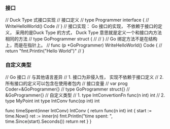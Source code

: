 ### 接口
// Duck Type 式接口实现
// 接口定义
// type Programmer interface {
//   WriteHelloWorld() Code
// }
// 接口实现： Go 接口的实现， 不依赖于接口的定义， 采用的是Duck Type 的方式， Duck Type 意思就是定义一个和接口内方法相同的方法
// type GoProgrammer struct {
//
// }
// Go 绑定方法不是在结构上，而是在指针上。
// func (p *GoProgrammer) WriteHelloWorld() Code {
//   return "fmt.Println(\"Hello World\")"
// }
### 自定义类型
// Go 接口
// 与其他语言差异
// 1. 接口为非侵入性， 实现不依赖于接口定义
// 2. 所有接口的定义可以包含在使用者包内
// 接口变量
// var prog Coder=&GoProgrammer{}
// type GoProgrammer struct{}
// &GoProgrammer{}
// 自定义类型
// 1. type IntConvertionFn func(n int)  int
// 2. type MyPoint int
type IntConv func(op int) int

func timeSpent(inner IntConv) IntConv {
	return func(n int) int {
		start := time.Now()
		ret := inner(n)
		fmt.Println("time spent: ", time.Since(start).Seconds())
		return ret
	}
}